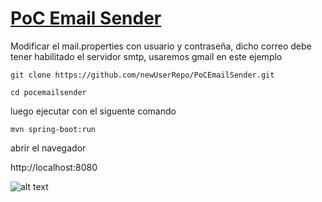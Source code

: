 # [PoC Email Sender](https://rubn0x52.com/2018/10/30/email-sender-with-springboot-and-vaadin-8.5.2/)

Modificar el mail.properties con usuario y contraseña, dicho correo debe tener habilitado el servidor smtp, usaremos gmail en este ejemplo

```
git clone https://github.com/newUserRepo/PoCEmailSender.git
```
```
cd pocemailsender
```

luego ejecutar con el siguente comando
```
mvn spring-boot:run
```
abrir el navegador

http://localhost:8080


![alt text](https://4.bp.blogspot.com/-wS008sUczqE/W_iWchkSw6I/AAAAAAAADUg/ljmp2jIM_HYCl4S8YkGhYWTBfGS7pJkbwCLcBGAs/s1600/pocEmailSender.png)
